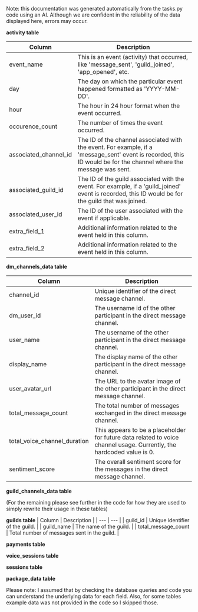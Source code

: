 Note: this documentation was generated automatically from the tasks.py code using an AI. Although we are confident in the reliability of the data displayed here, errors may occur.


**activity table**

| Column | Description |
| --- | --- |
| event_name | This is an event (activity) that occurred, like 'message_sent', 'guild_joined', 'app_opened', etc. |
| day | The day on which the particular event happened formatted as 'YYYY-MM-DD'. |
| hour | The hour in 24 hour format when the event occurred. |
| occurence_count | The number of times the event occurred. |
| associated_channel_id | The ID of the channel associated with the event. For example, if a 'message_sent' event is recorded, this ID would be for the channel where the message was sent. |
| associated_guild_id | The ID of the guild associated with the event. For example, if a 'guild_joined' event is recorded, this ID would be for the guild that was joined. |
| associated_user_id | The ID of the user associated with the event if applicable. |
| extra_field_1 | Additional information related to the event held in this column. |
| extra_field_2 | Additional information related to the event held in this column. | 

**dm_channels_data table**

| Column | Description |
| --- | --- |
| channel_id | Unique identifier of the direct message channel. |
| dm_user_id | The username id of the other participant in the direct message channel. |
| user_name | The username of the other participant in the direct message channel. |
| display_name | The display name of the other participant in the direct message channel. |
| user_avatar_url | The URL to the avatar image of the other participant in the direct message channel. |
| total_message_count | The total number of messages exchanged in the direct message channel. |
| total_voice_channel_duration | This appears to be a placeholder for future data related to voice channel usage. Currently, the hardcoded value is 0. |
| sentiment_score | The overall sentiment score for the messages in the direct message channel. |

**guild_channels_data table**

(For the remaining please see further in the code for how they are used to simply rewrite their usage in these tables)

**guilds table**
| Column | Description |
| --- | --- |
| guild_id | Unique identifier of the guild. |
| guild_name | The name of the guild. |
| total_message_count | Total number of messages sent in the guild. |

**payments table**

**voice_sessions table**

**sessions table**

**package_data table**

Please note: I assumed that by checking the database queries and code you can understand the underlying data for each field. Also, for some tables example data was not provided in the code so I skipped those.